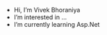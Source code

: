 - Hi, I’m Vivek Bhoraniya
- I’m interested in ...
- I’m currently learning Asp.Net

<!---
vivekbhoraniya1134/vivekbhoraniya1134 is a ✨ special ✨ repository because its `README.md` (this file) appears on your GitHub profile.
You can click the Preview link to take a look at your changes.
--->
